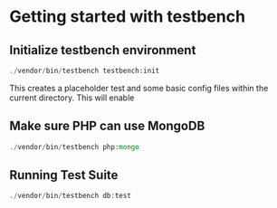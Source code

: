 # Getting started with testbench

## Initialize testbench environment

``` php
./vendor/bin/testbench testbench:init
```

This creates a placeholder test and some basic config files within the current directory. This will enable 


## Make sure PHP can use MongoDB

``` php
./vendor/bin/testbench php:mongo
```

## Running Test Suite

``` php
./vendor/bin/testbench db:test
